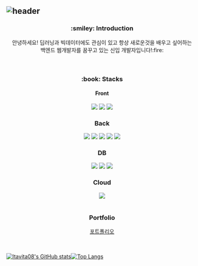 ![header](https://capsule-render.vercel.app/api?type=transparent&color=auto&height=100&section=header&text=YeongJun%20GitHub&fontSize=50&fontColor=99ccff)
--
<div align="center"><h3>:smiley: Introduction</h3></div>
<div align="center">안녕하세요! 딥러닝과 빅데이터에도 관심이 있고 항상 새로운것을 배우고 싶어하는</div>
<div align="center">백엔드 웹개발자를 꿈꾸고 있는 신입 개발자입니다!:fire:</div>
<br/> 
<br/> 
<div align="center"><h3>:book: Stacks</h3></div>
<div align="center"><h4>Front</h4></div>
<div align="center">
<img src="https://img.shields.io/badge/React-61DAFB?style=flat&logo=React&logoColor=white"/>  
<img src="https://img.shields.io/badge/JavaScript-F7DF1E?style=flat&logo=JavaScript&logoColor=white"/>
<img src="https://img.shields.io/badge/HTML5-E34F26?style=flat&logo=HTML5&logoColor=white"/>
</div>
<div align="center"><h3>Back</h3></div>
<div align="center">
<img src="https://img.shields.io/badge/Spring-6DB33F?style=flat&logo=Spring&logoColor=white"/>  
<img src="https://img.shields.io/badge/Spring Boot-6DB33F?style=flat&logo=Spring Boot&logoColor=white"/>
<img src="https://img.shields.io/badge/Python-3776AB?style=flat&logo=Python&logoColor=white"/>
<img src="https://img.shields.io/badge/Flask-000000?style=flat&logo=Flask&logoColor=white"/>
<img src="https://img.shields.io/badge/Java-007396?style=flat&logo=java&logoColor=white"> 
</div>
<div align="center"><h3>DB</h3></div>
<div align="center">
<img src="https://img.shields.io/badge/MySQL-4479A1?style=flat&logo=MySQL&logoColor=white"/>  
<img src="https://img.shields.io/badge/Elasticsearch-005571F?style=flat&logo=Elasticsearch&logoColor=white"/>
<img src="https://img.shields.io/badge/Logstash-005571?style=flat&logo=Logstash&logoColor=white"/>
</div>
<div align="center"><h3>Cloud</h3></div>
<div align="center">
<img src="https://img.shields.io/badge/Amazon AWS-232F3E?style=flat&logo=Amazon AWS&logoColor=white"/>  
</div>   
<br/>
<div align="center"><h3>Portfolio</h3></div>
<div align="center">
  <a href="itavita08.github.io">포트폴리오</a>
</div>   
<br/>
<br/>


[![Itavita08's GitHub stats](https://github-readme-stats.vercel.app/api?username=itavita08)]()[![Top Langs](https://github-readme-stats.vercel.app/api/top-langs/?username=itavita08&hide=jupyter%20notebook&layout=compact)](https://github.com/itavita08/github-readme-stats)

